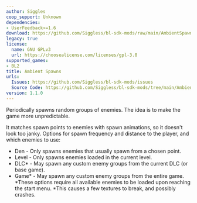 ```yaml
---
author: Siggles
coop_support: Unknown
dependencies:
- UserFeedback>=1.6
download: https://github.com/Siggless/bl-sdk-mods/raw/main/AmbientSpawns/AmbientSpawns.zip
legacy: true
license:
  name: GNU GPLv3
  url: https://choosealicense.com/licenses/gpl-3.0
supported_games:
- BL2
title: Ambient Spawns
urls:
  Issues: https://github.com/Siggless/bl-sdk-mods/issues
  Source Code: https://github.com/Siggless/bl-sdk-mods/tree/main/AmbientSpawns
version: 1.1.0
---
```

Periodically spawns random groups of enemies.
The idea is to make the game more unpredictable.

It matches spawn points to enemies with spawn animations, so it doesn't look too janky.
Options for spawn frequency and distance to the player, and which enemies to use:
- Den		- Only spawns enemies that usually spawn from a chosen point.
- Level	- Only spawns enemies loaded in the current level.
- DLC*	- May spawn any custom enemy groups from the current DLC (or base game).
- Game*	- May spawn any custom enemy groups from the entire game.
*These options require all available enemies to be loaded upon reaching the start menu.
*This causes a few textures to break, and possibly crashes.